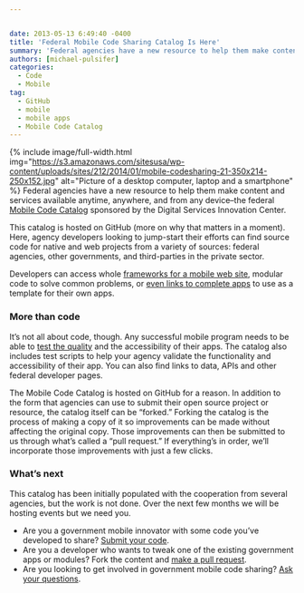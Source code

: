 ```yaml
---


date: 2013-05-13 6:49:40 -0400
title: 'Federal Mobile Code Sharing Catalog Is Here'
summary: 'Federal agencies have a new resource to help them make content and services available anytime, anywhere, and from any device&amp;#8211;the federal&nbsp;Mobile Code Catalog&nbsp;sponsored by the Digital Services Innovation Center. This catalog is hosted on GitHub (more on why that matters in a moment). Here,'
authors: [michael-pulsifer]
categories:
  - Code
  - Mobile
tag:
  - GitHub
  - mobile
  - mobile apps
  - Mobile Code Catalog
---
```


{% include image/full-width.html img="https://s3.amazonaws.com/sitesusa/wp-content/uploads/sites/212/2014/01/mobile-codesharing-21-350x214-250x152.jpg" alt="Picture of a desktop computer, laptop and a smartphone" %}
Federal agencies have a new resource to help them make content and services available anytime, anywhere, and from any device&#8211;the federal [Mobile Code Catalog](http://gsa.github.io/Mobile-Code-Catalog) sponsored by the Digital Services Innovation Center.

This catalog is hosted on GitHub (more on why that matters in a moment). Here, agency developers looking to jump-start their efforts can find source code for native and web projects from a variety of sources: federal agencies, other governments, and third-parties in the private sector.

Developers can access whole [frameworks for a mobile web site](http://gsa.github.io/Mobile-Code-Catalog/web_html.html), modular code to solve common problems, or [even links to complete apps](https://github.com/whitehouse/wh-app-ios) to use as a template for their own apps.

### More than code

It’s  not all about code, though. Any successful mobile program needs to be able to [test the quality](http://gsa.github.io/Mobile-Code-Catalog/testing.html) and the accessibility of their apps.  The catalog also includes  test scripts to help your agency validate the functionality and accessibility of their app.  You can also find links to data, APIs and other federal developer pages.

The Mobile Code Catalog is hosted on GitHub for a reason. In addition to the form that agencies can use to submit their open source project or resource, the catalog itself can be “forked.” Forking the catalog is the process of making a copy of it so improvements can be made without affecting the original copy. Those improvements can then be submitted to us through what’s  called a “pull request.” If everything’s  in order, we&#8217;ll incorporate those improvements with just a few clicks.

### What&#8217;s next

This catalog has been initially populated with the cooperation from several agencies, but the work is not done. Over the next few months we will be hosting events but we need you.

  * Are you a government mobile innovator with some code you’ve developed to share? [Submit your code](http://gsa.github.io/Mobile-Code-Catalog/form.html).
  * Are you a developer who wants to tweak one of the existing government apps or modules? Fork the content and [make a pull request](https://github.com/GSA/Mobile-Code-Catalog/pulls?direction=desc&page=1&sort=created&state=open).
  * Are you looking to get involved in government mobile code sharing? [Ask your questions](https://github.com/GSA/Mobile-Code-Catalog/issues?labels=&milestone=&page=1&state=open).